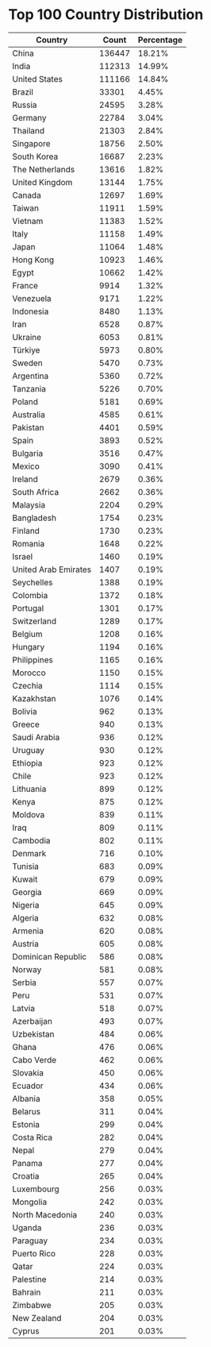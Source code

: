 # Top 100 Country Distribution
| Country | Count | Percentage |
|----|----|----|
| China | 136447 | 18.21% |
| India | 112313 | 14.99% |
| United States | 111166 | 14.84% |
| Brazil | 33301 | 4.45% |
| Russia | 24595 | 3.28% |
| Germany | 22784 | 3.04% |
| Thailand | 21303 | 2.84% |
| Singapore | 18756 | 2.50% |
| South Korea | 16687 | 2.23% |
| The Netherlands | 13616 | 1.82% |
| United Kingdom | 13144 | 1.75% |
| Canada | 12697 | 1.69% |
| Taiwan | 11911 | 1.59% |
| Vietnam | 11383 | 1.52% |
| Italy | 11158 | 1.49% |
| Japan | 11064 | 1.48% |
| Hong Kong | 10923 | 1.46% |
| Egypt | 10662 | 1.42% |
| France | 9914 | 1.32% |
| Venezuela | 9171 | 1.22% |
| Indonesia | 8480 | 1.13% |
| Iran | 6528 | 0.87% |
| Ukraine | 6053 | 0.81% |
| Türkiye | 5973 | 0.80% |
| Sweden | 5470 | 0.73% |
| Argentina | 5360 | 0.72% |
| Tanzania | 5226 | 0.70% |
| Poland | 5181 | 0.69% |
| Australia | 4585 | 0.61% |
| Pakistan | 4401 | 0.59% |
| Spain | 3893 | 0.52% |
| Bulgaria | 3516 | 0.47% |
| Mexico | 3090 | 0.41% |
| Ireland | 2679 | 0.36% |
| South Africa | 2662 | 0.36% |
| Malaysia | 2204 | 0.29% |
| Bangladesh | 1754 | 0.23% |
| Finland | 1730 | 0.23% |
| Romania | 1648 | 0.22% |
| Israel | 1460 | 0.19% |
| United Arab Emirates | 1407 | 0.19% |
| Seychelles | 1388 | 0.19% |
| Colombia | 1372 | 0.18% |
| Portugal | 1301 | 0.17% |
| Switzerland | 1289 | 0.17% |
| Belgium | 1208 | 0.16% |
| Hungary | 1194 | 0.16% |
| Philippines | 1165 | 0.16% |
| Morocco | 1150 | 0.15% |
| Czechia | 1114 | 0.15% |
| Kazakhstan | 1076 | 0.14% |
| Bolivia | 962 | 0.13% |
| Greece | 940 | 0.13% |
| Saudi Arabia | 936 | 0.12% |
| Uruguay | 930 | 0.12% |
| Ethiopia | 923 | 0.12% |
| Chile | 923 | 0.12% |
| Lithuania | 899 | 0.12% |
| Kenya | 875 | 0.12% |
| Moldova | 839 | 0.11% |
| Iraq | 809 | 0.11% |
| Cambodia | 802 | 0.11% |
| Denmark | 716 | 0.10% |
| Tunisia | 683 | 0.09% |
| Kuwait | 679 | 0.09% |
| Georgia | 669 | 0.09% |
| Nigeria | 645 | 0.09% |
| Algeria | 632 | 0.08% |
| Armenia | 620 | 0.08% |
| Austria | 605 | 0.08% |
| Dominican Republic | 586 | 0.08% |
| Norway | 581 | 0.08% |
| Serbia | 557 | 0.07% |
| Peru | 531 | 0.07% |
| Latvia | 518 | 0.07% |
| Azerbaijan | 493 | 0.07% |
| Uzbekistan | 484 | 0.06% |
| Ghana | 476 | 0.06% |
| Cabo Verde | 462 | 0.06% |
| Slovakia | 450 | 0.06% |
| Ecuador | 434 | 0.06% |
| Albania | 358 | 0.05% |
| Belarus | 311 | 0.04% |
| Estonia | 299 | 0.04% |
| Costa Rica | 282 | 0.04% |
| Nepal | 279 | 0.04% |
| Panama | 277 | 0.04% |
| Croatia | 265 | 0.04% |
| Luxembourg | 256 | 0.03% |
| Mongolia | 242 | 0.03% |
| North Macedonia | 240 | 0.03% |
| Uganda | 236 | 0.03% |
| Paraguay | 234 | 0.03% |
| Puerto Rico | 228 | 0.03% |
| Qatar | 224 | 0.03% |
| Palestine | 214 | 0.03% |
| Bahrain | 211 | 0.03% |
| Zimbabwe | 205 | 0.03% |
| New Zealand | 204 | 0.03% |
| Cyprus | 201 | 0.03% |
